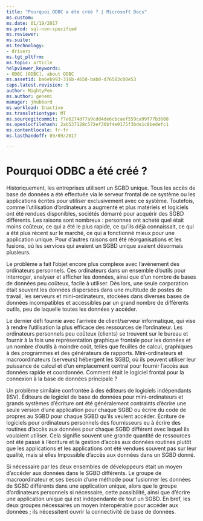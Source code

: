 ```yaml
---
title: "Pourquoi ODBC a été créé ? | Microsoft Docs"
ms.custom: 
ms.date: 01/19/2017
ms.prod: sql-non-specified
ms.reviewer: 
ms.suite: 
ms.technology:
- drivers
ms.tgt_pltfrm: 
ms.topic: article
helpviewer_keywords:
- ODBC [ODBC], about ODBC
ms.assetid: ba6eb993-316b-4650-bab8-d76583c00e53
caps.latest.revision: 5
author: MightyPen
ms.author: genemi
manager: jhubbard
ms.workload: Inactive
ms.translationtype: MT
ms.sourcegitcommit: f7e6274d77a9cdd4de6cbcaef559ca99f77b3608
ms.openlocfilehash: 2ab537128c572ef36bf4e0175f3bde1c8bedefc1
ms.contentlocale: fr-fr
ms.lasthandoff: 09/09/2017

---
```

# <a name="why-was-odbc-created"></a>Pourquoi ODBC a été créé ?
Historiquement, les entreprises utilisent un SGBD unique. Tous les accès de base de données a été effectuée via le serveur frontal de ce système ou les applications écrites pour utiliser exclusivement avec ce système. Toutefois, comme l’utilisation d’ordinateurs a augmenté et plus matériels et logiciels ont été rendues disponibles, sociétés démarré pour acquérir des SGBD différents. Les raisons sont nombreux : personnes ont acheté quel était moins coûteux, ce qui a été le plus rapide, ce qu’ils déjà connaissait, ce qui a été plus récent sur le marché, ce qui a fonctionné mieux pour une application unique. Pour d’autres raisons ont été réorganisations et les fusions, où les services qui avaient un SGBD unique avaient désormais plusieurs.  
  
 Le problème a fait l’objet encore plus complexe avec l’avènement des ordinateurs personnels. Ces ordinateurs dans un ensemble d’outils pour interroger, analyser et afficher les données, ainsi que d’un nombre de bases de données peu coûteux, facile à utiliser. Dès lors, une seule corporation était souvent les données dispersées dans une multitude de postes de travail, les serveurs et mini-ordinateurs, stockées dans diverses bases de données incompatibles et accessibles par un grand nombre de différents outils, peu de laquelle toutes les données y accéder.  
  
 Le dernier défi fournie avec l’arrivée de client/serveur informatique, qui vise à rendre l’utilisation la plus efficace des ressources de l’ordinateur. Les ordinateurs personnels peu coûteux (clients) se trouvent sur le bureau et fournir à la fois une représentation graphique frontale pour les données et un nombre d’outils à moindre coût, telles que feuilles de calcul, graphiques à des programmes et des générateurs de rapports. Mini-ordinateurs et macroordinateurs (serveurs) hébergent les SGBD, où ils peuvent utiliser leur puissance de calcul et d’un emplacement central pour fournir l’accès aux données rapide et coordonnée. Comment était le logiciel frontal pour la connexion à la base de données principale ?  
  
 Un problème similaire confrontée à des éditeurs de logiciels indépendants (ISV). Éditeurs de logiciel de base de données pour mini-ordinateurs et grands systèmes d’écriture ont été généralement contraints d’écrire une seule version d’une application pour chaque SGBD ou écrire du code de propres au SGBD pour chaque SGBD qu’ils veulent accéder. Écriture de logiciels pour ordinateurs personnels des fournisseurs eu à écrire des routines d’accès aux données pour chaque SGBD différent avec lequel ils voulaient utiliser. Cela signifie souvent une grande quantité de ressources ont été passé à l’écriture et la gestion d’accès aux données routines plutôt que les applications et les applications ont été vendues souvent pas sur leur qualité, mais si elles Impossible d’accès aux données dans un SGBD donné.  
  
 Si nécessaire par les deux ensembles de développeurs était un moyen d’accéder aux données dans le SGBD différents. Le groupe de macroordinateur et ses besoin d’une méthode pour fusionner les données de SGBD différents dans une application unique, alors que le groupe d’ordinateurs personnels si nécessaire, cette possibilité, ainsi que d’écrire une application unique qui est indépendante de tout un SGBD. En bref, les deux groupes nécessaires un moyen interopérable pour accéder aux données ; ils nécessitent ouvrir la connectivité de base de données.

